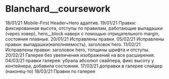 # Blanchard__coursework
18/01/21 Mobile-First Header+Hero адаптив.
19/01/21 Правки: фиксированная высота, отступы по правилам, работающие выпадашки (через ховер), hero__block наверх с помощью отрицательного margin, состояния плавные.
20/01/21 Исправлены правки.
05/02/21 Исправлены правки: выпадашки(наполняемость), заголовок hero.
11/02/21 Исправлены правки: заголовок hero, толщины шрифта и отступы.
20/02/21 Галерея без увеличения изображений на все расширения.
04/03/21 правки галерея: убрала абсолют свайпера, фикс высоту у контейнера, добавила состояния.
17/03/21 доправки в галерее слайдер (наконец-то)
18/03/21 Правки по галерее
